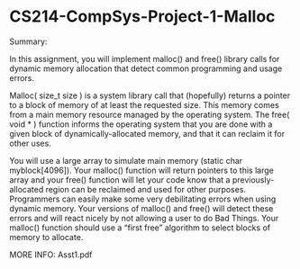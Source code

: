 # CS214-CompSys-Project-1-Malloc

Summary:

In this assignment, you will implement malloc() and free() library calls for dynamic memory allocation that detect common programming and usage errors.

Malloc( size_t size ) is a system library call that (hopefully) returns a pointer to a block of memory of at least the requested size. This memory comes from a main memory resource managed by the operating system. The free( void * ) function informs the operating system that you are done with a given block of dynamically-allocated memory, and that it can reclaim it for other uses.

You will use a large array to simulate main memory (static char myblock[4096]). Your malloc() function will return pointers to this large array and your free() function will let your code know that a previously-allocated region can be reclaimed and used for other purposes. Programmers can easily make some very debilitating errors when using dynamic memory. Your versions of malloc() and free() will detect these errors and will react nicely by not allowing a user to do Bad Things. Your malloc() function should use a “first free” algorithm to select blocks of memory to allocate.

MORE INFO: Asst1.pdf
